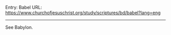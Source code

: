Entry: Babel
URL: https://www.churchofjesuschrist.org/study/scriptures/bd/babel?lang=eng

---

See Babylon.
